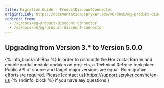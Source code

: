 ```yaml
---
title: Migration Guide - ProductDiscountConnector
originalLink: https://documentation.spryker.com/v6/docs/mg-product-discount-connector
redirect_from:
  - /v6/docs/mg-product-discount-connector
  - /v6/docs/en/mg-product-discount-connector
---
```


## Upgrading from Version 3.* to Version 5.0.0

{% info_block infoBox %}
In order to dismantle the Horizontal Barrier and enable partial module updates on projects, a Technical Release took place. Public API of source and target major versions are equal. No migration efforts are required. Please [contact us](https://support.spryker.com/hc/en-us
{% endinfo_block %} if you have any questions.)
